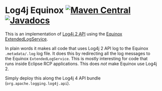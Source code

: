 Log4j Equinox [![Maven Central](https://maven-badges.herokuapp.com/maven-central/com.github.marschall/com.github.marschall.log4j-equinox/badge.svg)](https://maven-badges.herokuapp.com/maven-central/com.github.marschall/com.github.marschall.log4j-equinox)  [![Javadocs](https://www.javadoc.io/badge/com.github.marschall/com.github.marschall.log4j-equinox.svg)](https://www.javadoc.io/doc/com.github.marschall/com.github.marschall.log4j-equinox)
=====================

This is an implementation of [Log4j 2 API](https://logging.apache.org/log4j/2.x/log4j-api/index.html) using the [Equinox](https://www.eclipse.org/equinox/) [ExtendedLogService](https://bugs.eclipse.org/bugs/show_bug.cgi?id=260672).

In plain words it makes all code that uses Log4j 2 API log to the Equinox `.metadata/.log` log file. It does this by redirecting all the log messages to the Equinox `ExtendedLogService`. This is mostly interesting for code that runs inside Eclipse RCP applications. This does _not_ make Equinox use Log4j 2. 

Simply deploy this along the Log4j 4 API bundle (`org.apache.logging.log4j.api`).

